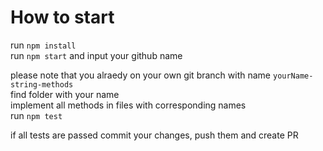 # How to start

run `npm install`  
run `npm start` and input your github name

please note that you alraedy on your own git branch with name `yourName-string-methods`  
find folder with your name  
implement all methods in files with corresponding names  
run `npm test`

if all tests are passed commit your changes, push them and create PR
